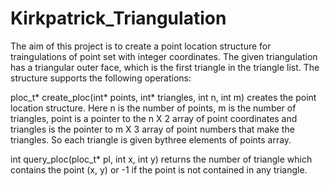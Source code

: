 # Kirkpatrick_Triangulation
The aim of this project is to create a point location structure for traingulations of point set with 
integer coordinates. The given triangulation has a triangular outer face, which is the first triangle in the
triangle list. The structure supports the following operations:

ploc_t* create_ploc(int* points, int* triangles, int n, int m) creates the point location structure.
Here n is the number of points, m is the number of triangles, point is a pointer to the n X 2 array 
of point coordinates and triangles is the pointer to m X 3 array of point numbers that make the 
triangles. So each triangle is given bythree elements of points array.

int query_ploc(ploc_t* pl, int x, int y) returns the number of triangle which contains the point (x, y) or -1 if 
the point is not contained in any triangle.

